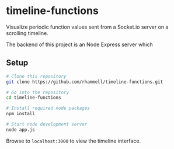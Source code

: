 # timeline-functions
Visualize periodic function values sent from a Socket.io server on a scrolling timeline. 

The backend of this project is an Node Express server which 

## Setup
```bash
# Clone this repository
git clone https://github.com/rhammell/timeline-functions.git

# Go into the repository
cd timeline-functions

# Install required node packages
npm install

# Start node development server
node app.js
```
Browse to `localhost:3000` to view the timeline interface. 

